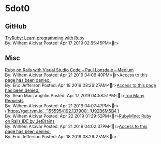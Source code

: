 # 5dot0 



## GitHub

[TryRuby: Learn programming with Ruby](https://ruby.github.io/TryRuby/)<br/>By: Wilhem Alcivar Posted: Apr 17 2019 02:55:45PM<r>

## Misc 

[Ruby on Rails with Visual Studio Code – Paul Lonsdale – Medium](https://medium.com/@PaulWritesCode/ruby-on-rails-with-visual-studio-code-bc5681a2c098)<br/>By: Wilhem Alcivar Posted: Apr 21 2019 04:06:40PM<r>[Access to this page has been denied.](https://giphy.com/gifs/made-frank-creator-jSfiX3lj42RDG)<br/>By: Eric Jefferson Posted: Apr 18 2019 08:26:27AM<r>[Access to this page has been denied.](https://giphy.com/gifs/future-futurehive-hive-SBAToc4g0h89W)<br/>By: Sean MacLaughlin Posted: Apr 17 2019 04:58:51PM<r>[Too Many Requests](https://www.reddit.com/r/rails/comments/6sonqz/vs_code_setup_for_rails_development/)<br/>By: Wilhem Alcivar Posted: Apr 21 2019 04:07:47PM<r>[('https://get.rvm.io', '1555954192.137900', 'U92B6M5B4')](https://get.rvm.io)<br/>By: Wilhem Alcivar Posted: Apr 22 2019 01:29:52PM<r>[RubyMine: Ruby on Rails IDE by JetBrains](https://www.jetbrains.com/ruby/specials/rubymine/ruby.html)<br/>By: Wilhem Alcivar Posted: Apr 21 2019 04:02:37PM<r>[Access to this page has been denied.](https://gph.is/1edaEhR)<br/>By: Eric Jefferson Posted: Apr 18 2019 08:26:27AM<r>